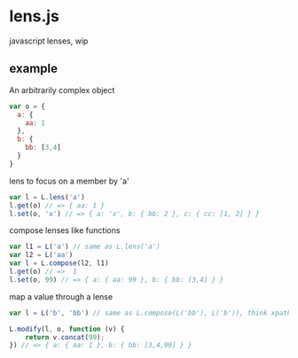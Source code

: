 lens.js
=======

javascript lenses, wip

example
-------

An arbitrarily complex object

```js
var o = {
  a: {
    aa: 1
  },
  b: {
    bb: [3,4]
  }
}
```

lens to focus on a member by 'a'

```js
var l = L.lens('a')
l.get(o) // => { aa: 1 }
l.set(o, 'x') // => { a: 'x', b: { bb: 2 }, c: { cc: [1, 2] } }
```

compose lenses like functions

```js
var l1 = L('a') // same as L.lens('a')
var l2 = L('aa')
var l = L.compose(l2, l1)
l.get(o) // =>  1
l.set(o, 99) // => { a: { aa: 99 }, b: { bb: [3,4] } }
```

map a value through a lense

```js
var l = L('b', 'bb') // same as L.compose(L('bb'), L('b')), think xpath

L.modify(l, o, function (v) {
    return v.concat(99);
}) // => { a: { aa: 1 }, b: { bb: [3,4,99] } }
```
